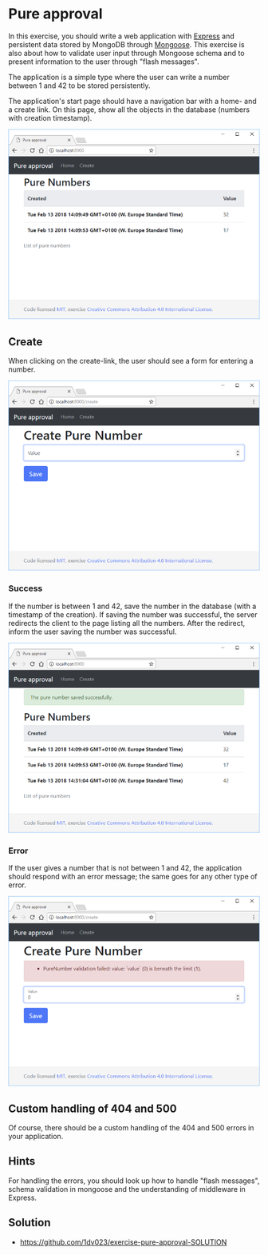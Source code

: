 # Pure approval

In this exercise, you should write a web application with [Express](http://expressjs.com/) and persistent data stored by MongoDB through [Mongoose](http://mongoosejs.com/). This exercise is also about how to validate user input through Mongoose schema and to present information to the user through "flash messages".

The application is a simple type where the user can write a number between 1 and 42 to be stored persistently.

The application's start page should have a navigation bar with a home- and a create link. On this page, show all the objects in the database (numbers with creation timestamp).

![index](./.readme/index.png)

## Create

When clicking on the create-link, the user should see a form for entering a number.

![create](./.readme/create.png)

### Success

If the number is between 1 and 42, save the number in the database (with a timestamp of the creation). If saving the number was successful, the server redirects the client to the page listing all the numbers. After the redirect, inform the user saving the number was successful. 

![success](./.readme/success.png)

### Error

If the user gives a number that is not between 1 and 42, the application should respond with an error message; the same goes for any other type of error.

![error](./.readme/error.png)

## Custom handling of 404 and 500

Of course, there should be a custom handling of the 404 and 500 errors in your application.

## Hints

For handling the errors, you should look up how to handle "flash messages", schema validation in mongoose and the understanding of middleware in Express.

## Solution

- <https://github.com/1dv023/exercise-pure-approval-SOLUTION>
